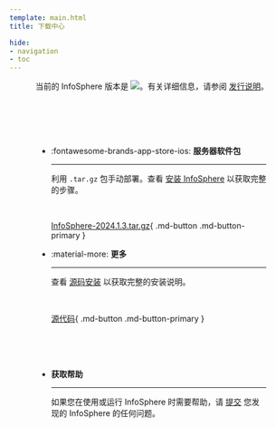 ```yaml
---
template: main.html
title: 下载中心

hide:
- navigation
- toc
---
```


<style>
.md-typeset h1 {
  text-align: center;
  font-weight: 1000;
}
</style>

<div style="text-align: center;">
当前的 InfoSphere 版本是 <img src="https://img.shields.io/github/v/release/devlive-community/incubator-infosphere.svg" />。有关详细信息，请参阅 <a href="/release/latest.html">发行说明</a>。
</div>

<div class="grid cards" markdown style="margin-top: 30px; padding: 50px;">

- :fontawesome-brands-app-store-ios: __服务器软件包__

    ---

    利用 `.tar.gz` 包手动部署。查看 [安装 InfoSphere](reference/getStarted/install.md) 以获取完整的步骤。

    <br />

    [InfoSphere-2024.1.3.tar.gz](xxx){ .md-button .md-button-primary }

- :material-more: __更多__

    ---

    查看 [源码安装](reference/getStarted/install.md#the-source-code-to-install) 以获取完整的安装说明。

    <br />

    [源代码](https://github.com/devlive-community/datacap){ .md-button .md-button-primary }

</div>

<div class="grid cards" markdown style="padding: 0 50px 30px 50px;">

- __获取帮助__

    ---

    如果您在使用或运行 InfoSphere 时需要帮助，请 [提交](https://github.com/devlive-community/incubator-infosphere/issues/new/choose) 您发现的 InfoSphere 的任何问题。

</div>
